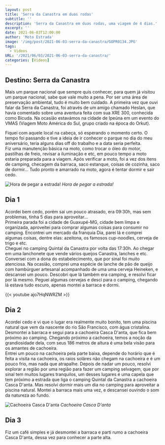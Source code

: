 ```yaml
---
layout: post
title: 'Serra da Canastra em duas rodas'
subtitle: ''
description: 'Serra da Canastra em duas rodas, uma viagem de 4 dias.'
excerpt: ''
date: 2021-06-03T12:00:00
author: 'Moto Estrada'
image: '/img/post/2021-06-03-serra-da-canastra/GOPR0134.JPG'
tags:
  - Videos
URL: '/2021/06/03/2021-06-03-serra-da-canastra/'
categories: [Videos]
---
```


## Destino: Serra da Canastra

Mais um parque nacional que sempre quis conhecer, para quem já visitou um parque nacional, sabe que vale muito a pena. Por ser uma área de preservação ambiental, tudo é muito bem cuidado. A primeira vez que ouvi falar da Serra da Canastra, foi através de um amigo chamado Heslan, que havia comentado sobre uma aventura feita com sua XRE 300, conhecida como Bicuda. Na ocasião estavámos na cidade de Ipeúna em um evento do VMAS (Viagem Moto América do Sul, grupo criado na época do Orkut). <br>

Fiquei com aquele local na cabeça, só esperando o momento certo. O tempo foi passando e tive a ideia de ir conhecer o parque no dia do meu aniversário, teria alguns dias off do trabalho e a data seria perfeita.<br>
Fiz uma manutenção básica na moto, como trocar o óleo do motor, pastilhas de freio, revisar a iluminação e etc, em pouco tempo a moto estaria preparada para a viagem. Após verificar a moto, foi a vez dos itens de camping, checagem da barraca, saco estanque, coisas de cozinha, saco de dormir...
Tudo pronto e amarrado na moto, agora é tentar dormir e sair cedo.

![Hora de pegar a estrada!](/img/post/2021-06-03-serra-da-canastra/GH010082_1622765543411.JPG) _Hora de pegar a estrada!_

## Dia 1

Acordei bem cedo, porém sai um pouco atrasado, era 09:30h, mas sem problemas, tinha 5 dias para aproveitar... <br>
Primeira parada foi a cidade de Guaxupé-MG, cidade bem limpa e organizada, aproveitei para comprar algumas coisas para consumir no camping. Encontrei um mercado da franquia Dia, parei lá e comprei algumas coisas, dentre elas: azeitona, os famosos cup-noodles, cerveja de trigo e etc.<br>
Cheguei no camping Quintal da Canastra por volta das 17:30h. Ao chegar em uma lanchonete que vende vários queijos Canastra, lanches e etc. Conversei com a dona do estabelecimento, que por sinal foi muito atenciosa. Na ocasião, comprei uma espécie de lanche de pão de queijo com hambúrguer artesanal acompanhado de uma uma cerveja Heineken, e descansei um pouco. Descobri que lá também era camping, e resolvi ficar por lá mesmo. Peguei algumas cervejas e desci para o camping, chegando lá estava tudo escuro, apenas montei a barraca e dormi.

{{< youtube ajo7HqNWRZM >}}

## Dia 2

Acordei cedo e vi que o lugar era realmente muito bonito, tem uma piscina natural que vem da nascente do rio São Francisco, com água cristalina.<br>
Desmontei a barraca e segui para a cachoeira Casca D'anta, que fica bem próximo ao camping. Chegando próximo a cachoeira, temos a noção da grandiosidade dela, com seus 186 metros de altura é uma bela visão para os amantes de cachoeira.<br>
Entrei um pouco na cachoeira pela parte baixa, depende do horário que é feita a visita na cachoeira, os raios soláres não chegam na cachoeira e é um pouco frio, mas nada que atrapalhe. Depois de nadar um pouco, resolvi explorar a região por uma região para fazer um camping selvagem, que por sinal tem muitos lugares tranquilos, um desses lugares é uma capela que tem próximo a estrada que liga o camping Quintal da Canastra a cachoeira Casca D'anta. Mas resolvi dormir mais um dia no camping para aproveitar a piscina natural. Montei a barraca mais uma vez, e descansei ouvindo o som da natureza ao fundo.

![Cachoeira Casca D'anta](/img/post/2021-06-03-serra-da-canastra/IMG_0003.JPG) _Cachoeira Casca D'anta_

## Dia 3

Fiz um café simples e já desmontei a barraca e parti rumo a cachoeira Casca D'anta, dessa vez para conhecer a parte alta.<br>
